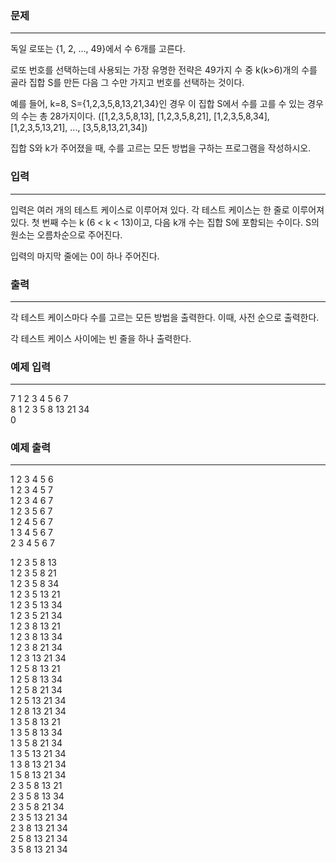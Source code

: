 ### 문제

---
독일 로또는 {1, 2, ..., 49}에서 수 6개를 고른다.

로또 번호를 선택하는데 사용되는 가장 유명한 전략은 49가지 수 중 k(k>6)개의 수를 골라 집합 S를 만든 다음 그 수만 가지고 번호를 선택하는 것이다.

예를 들어, k=8, S={1,2,3,5,8,13,21,34}인 경우 이 집합 S에서 수를 고를 수 있는 경우의 수는 총 28가지이다. ([1,2,3,5,8,13], [1,2,3,5,8,21], [1,2,3,5,8,34], [1,2,3,5,13,21], ..., [3,5,8,13,21,34])

집합 S와 k가 주어졌을 때, 수를 고르는 모든 방법을 구하는 프로그램을 작성하시오.

### 입력

---
입력은 여러 개의 테스트 케이스로 이루어져 있다. 각 테스트 케이스는 한 줄로 이루어져 있다. 첫 번째 수는 k (6 < k < 13)이고, 다음 k개 수는 집합 S에 포함되는 수이다. S의 원소는 오름차순으로 주어진다.

입력의 마지막 줄에는 0이 하나 주어진다.

### 출력

---
각 테스트 케이스마다 수를 고르는 모든 방법을 출력한다. 이때, 사전 순으로 출력한다.

각 테스트 케이스 사이에는 빈 줄을 하나 출력한다.

### 예제 입력

---
7 1 2 3 4 5 6 7  
8 1 2 3 5 8 13 21 34   
0

### 예제 출력

---
1 2 3 4 5 6  
1 2 3 4 5 7  
1 2 3 4 6 7  
1 2 3 5 6 7  
1 2 4 5 6 7  
1 3 4 5 6 7  
2 3 4 5 6 7  

1 2 3 5 8 13  
1 2 3 5 8 21  
1 2 3 5 8 34  
1 2 3 5 13 21  
1 2 3 5 13 34  
1 2 3 5 21 34  
1 2 3 8 13 21  
1 2 3 8 13 34  
1 2 3 8 21 34  
1 2 3 13 21 34  
1 2 5 8 13 21  
1 2 5 8 13 34  
1 2 5 8 21 34  
1 2 5 13 21 34  
1 2 8 13 21 34  
1 3 5 8 13 21  
1 3 5 8 13 34  
1 3 5 8 21 34  
1 3 5 13 21 34  
1 3 8 13 21 34  
1 5 8 13 21 34  
2 3 5 8 13 21  
2 3 5 8 13 34  
2 3 5 8 21 34  
2 3 5 13 21 34  
2 3 8 13 21 34  
2 5 8 13 21 34  
3 5 8 13 21 34  
